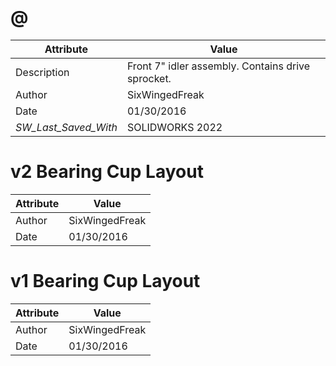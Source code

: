 # @
| Attribute | Value |
| ---  | ---     |
| Description | Front 7&quot; idler assembly. Contains drive sprocket. |
| Author | SixWingedFreak |
| Date | 01/30/2016 |
| _SW_Last_Saved_With_ | SOLIDWORKS 2022 |
# v2 Bearing Cup Layout
| Attribute | Value |
| ---  | ---     |
| Author | SixWingedFreak |
| Date | 01/30/2016 |
# v1 Bearing Cup Layout
| Attribute | Value |
| ---  | ---     |
| Author | SixWingedFreak |
| Date | 01/30/2016 |
